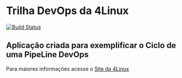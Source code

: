 # Trilha DevOps da 4Linux

<!-- Altere a Flag abaixo com sua URL do Travis -->
[![Build Status](https://travis-ci.org/edmarinho/DevOpsLab-HelloWorld.svg?branch=master)](https://travis-ci.org/edmarinho/DevOpsLab-HelloWorld)

## Aplicação criada para exemplificar o Ciclo de uma PipeLine DevOps


Para maiores informações acesse o [Site da 4Linux](https://www.4linux.com.br/cursos/devops)
